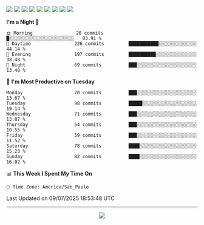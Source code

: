 <p>
  <img src="https://img.shields.io/badge/go-%2300ADD8.svg?style=for-the-badge&logo=go&logoColor=white">
  <img src="https://img.shields.io/badge/typescript-%23007ACC.svg?style=for-the-badge&logo=typescript&logoColor=white">
  <img src="https://img.shields.io/badge/node.js-6DA55F?style=for-the-badge&logo=node.js&logoColor=white">
  <img src="https://img.shields.io/badge/python-3670A0?style=for-the-badge&logo=python&logoColor=ffdd54">
  <img src="https://img.shields.io/badge/Laravel-FF2D20?style=for-the-badge&logo=laravel&logoColor=white">
  <img src="https://img.shields.io/badge/html5-%23E34F26.svg?style=for-the-badge&logo=html5&logoColor=white">
  <img src="https://img.shields.io/badge/css3-%231572B6.svg?style=for-the-badge&logo=css3&logoColor=white">
  <img src="https://img.shields.io/badge/tailwindcss-%2338B2AC.svg?style=for-the-badge&logo=tailwind-css&logoColor=white">
  <img src="https://img.shields.io/badge/AWS-%23FF9900.svg?style=for-the-badge&logo=amazon-aws&logoColor=white">
</p>

<!--START_SECTION:waka-->
**I'm a Night 🦉** 

```text
🌞 Morning                20 commits          █░░░░░░░░░░░░░░░░░░░░░░░░   03.91 % 
🌆 Daytime                226 commits         ███████████░░░░░░░░░░░░░░   44.14 % 
🌃 Evening                197 commits         ██████████░░░░░░░░░░░░░░░   38.48 % 
🌙 Night                  69 commits          ███░░░░░░░░░░░░░░░░░░░░░░   13.48 % 
```
📅 **I'm Most Productive on Tuesday** 

```text
Monday                   70 commits          ███░░░░░░░░░░░░░░░░░░░░░░   13.67 % 
Tuesday                  98 commits          █████░░░░░░░░░░░░░░░░░░░░   19.14 % 
Wednesday                71 commits          ███░░░░░░░░░░░░░░░░░░░░░░   13.87 % 
Thursday                 54 commits          ███░░░░░░░░░░░░░░░░░░░░░░   10.55 % 
Friday                   59 commits          ███░░░░░░░░░░░░░░░░░░░░░░   11.52 % 
Saturday                 78 commits          ████░░░░░░░░░░░░░░░░░░░░░   15.23 % 
Sunday                   82 commits          ████░░░░░░░░░░░░░░░░░░░░░   16.02 % 
```


📊 **This Week I Spent My Time On** 

```text
🕑︎ Time Zone: America/Sao_Paulo
```


 Last Updated on 09/07/2025 18:53:48 UTC
<!--END_SECTION:waka-->

---
<p align="center">
  <img src="https://visitcount.itsvg.in/api?id=OrlatoDev&icon=0&color=12">
</p>
